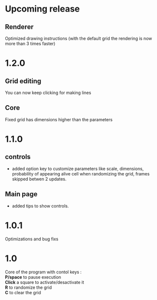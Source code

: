 # Upcoming release

## Renderer
Optimized drawing instructions (with the default grid the rendering is now more than 3 times faster)



# 1.2.0

## Grid editing
You can now keep clicking for making lines 
## Core
Fixed grid has dimensions higher than the parameters


# 1.1.0

## controls
- added option key to customize parameters like scale, dimensions, probability of appearing alive cell when randomizing the grid, frames skipped betwen 2 updates.
## Main page
- added tips to show controls.




# 1.0.1
Optimizations and bug fixs

# 1.0
Core of the program with contol keys : \
**P/space** to pause execution\
**Click** a square to activate/desactivate it\
**R** to randomize the grid\
**C** to clear the grid
